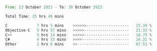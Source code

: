 <!--<div align=center><img src="https://leetcard.jacoblin.cool/CalvinWan0101"></div>-->

<!--START_SECTION:waka-->

```rust
From: 23 October 2023 - To: 30 October 2023

Total Time: 25 hrs 49 mins

C             7 hrs 5 mins    >>>>>>-------------------   25.39 %
Objective-C   5 hrs 57 mins   >>>>>--------------------   21.33 %
C++           5 hrs 14 mins   >>>>>--------------------   18.75 %
C#            4 hrs 33 mins   >>>>---------------------   16.31 %
Other         2 hrs 6 mins    >>-----------------------   07.53 %
```

<!--END_SECTION:waka-->
